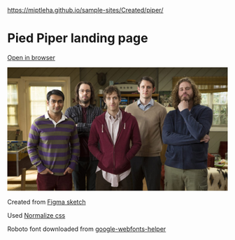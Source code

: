 https://miptleha.github.io/sample-sites/Created/piper/

# Pied Piper landing page

[Open in browser](https://miptleha.github.io/sample-sites/Created/piper/)

![Pied Piper](Photo.jpg)

Created from [Figma sketch](https://www.figma.com/file/BL7wdCOSIxYFu1uxctuVzg/%D0%94%D0%BE%D0%BC%D0%B0%D1%88%D0%BD%D0%B5%D0%B5-%D0%B7%D0%B0%D0%B4%D0%B0%D0%BD%D0%B8%D0%B5-Pied-Piper?node-id=0%3A1)

Used [Normalize css](https://cdnjs.com/libraries/normalize)

Roboto font downloaded from [google-webfonts-helper](https://google-webfonts-helper.herokuapp.com/fonts)
